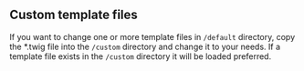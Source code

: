 ## Custom template files

If you want to change one or more template files in `/default` directory, copy the *.twig file into the `/custom` directory and change it to your needs. If a template file exists in the `/custom` directory it will be loaded preferred.